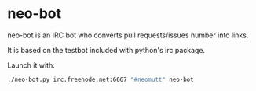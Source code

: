 # neo-bot

neo-bot is an IRC bot who converts pull requests/issues number into links.

It is based on the testbot included with python's irc package.

Launch it with:

```bash
./neo-bot.py irc.freenode.net:6667 "#neomutt" neo-bot
```

